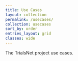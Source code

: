 ```yaml
---
title: Use Cases
layout: collection
permalink: /usecases/
collection: usecases
sort_by: order
entries_layout: grid
classes: wide
---
```


The TrialsNet project use cases.